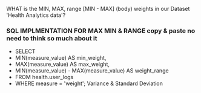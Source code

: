 WHAT is the MIN, MAX,  range [MIN - MAX] (body) weights in our Dataset 'Health Analytics data'?
### SQL IMPLMENTATION FOR MAX MIN & RANGE copy & paste no need to think so much about it
- SELECT
- MIN(measure_value) AS min_weight,
- MAX(measure_value) AS max_weight,
- MIN(measure_value) - MAX(measure_value) AS weight_range
- FROM
  health.user_logs
- WHERE measure = 'weight';
Variance & Standard Deviation
